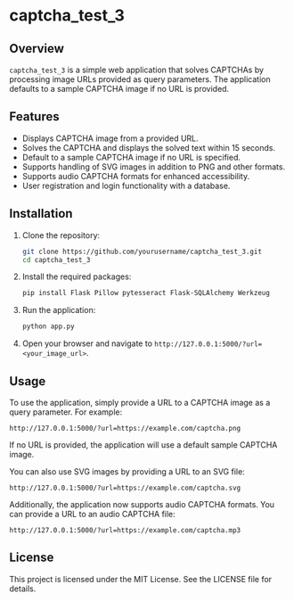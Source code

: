 # captcha_test_3

## Overview

`captcha_test_3` is a simple web application that solves CAPTCHAs by processing image URLs provided as query parameters. The application defaults to a sample CAPTCHA image if no URL is provided.

## Features
- Displays CAPTCHA image from a provided URL.
- Solves the CAPTCHA and displays the solved text within 15 seconds.
- Default to a sample CAPTCHA image if no URL is specified.
- Supports handling of SVG images in addition to PNG and other formats.
- Supports audio CAPTCHA formats for enhanced accessibility.
- User registration and login functionality with a database.

## Installation

1. Clone the repository:
   ```bash
   git clone https://github.com/yourusername/captcha_test_3.git
   cd captcha_test_3
   ```

2. Install the required packages:
   ```bash
   pip install Flask Pillow pytesseract Flask-SQLAlchemy Werkzeug
   ```

3. Run the application:
   ```bash
   python app.py
   ```

4. Open your browser and navigate to `http://127.0.0.1:5000/?url=<your_image_url>`.

## Usage

To use the application, simply provide a URL to a CAPTCHA image as a query parameter. For example:
```
http://127.0.0.1:5000/?url=https://example.com/captcha.png
```
If no URL is provided, the application will use a default sample CAPTCHA image.

You can also use SVG images by providing a URL to an SVG file:
```
http://127.0.0.1:5000/?url=https://example.com/captcha.svg
```

Additionally, the application now supports audio CAPTCHA formats. You can provide a URL to an audio CAPTCHA file:
```
http://127.0.0.1:5000/?url=https://example.com/captcha.mp3
```

## License

This project is licensed under the MIT License. See the LICENSE file for details.
